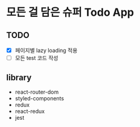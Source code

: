 # 모든 걸 담은 슈퍼 Todo App

## TODO

- [x] 페이지별 lazy loading 적용
- [ ] 모든 test 코드 작성

## library

- react-router-dom
- styled-components
- redux
- react-redux
- jest
